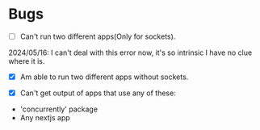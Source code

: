 # Bugs

- [ ] Can't run two different apps(Only for sockets).

2024/05/16: I can't deal with this error now, it's so intrinsic I have no clue where it is.

- [x] Am able to run two different apps without sockets.

- [x] Can't get output of apps that use any of these:

* 'concurrently' package
* Any nextjs app
